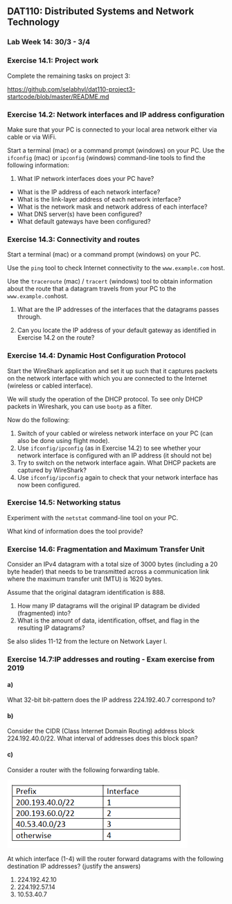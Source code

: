 ## DAT110: Distributed Systems and Network Technology

### Lab Week 14: 30/3 - 3/4

### Exercise 14.1: Project work

Complete the remaining tasks on project 3:

https://github.com/selabhvl/dat110-project3-startcode/blob/master/README.md

### Exercise 14.2: Network interfaces and IP address configuration

Make sure that your PC is connected to your local area network either via cable or via WiFi.

Start a terminal (mac) or a command prompt (windows) on your PC. Use the `ifconfig` (mac) or `ipconfig` (windows) command-line tools to find the following information:

1. What IP network interfaces does your PC have?
- What is the IP address of each network interface?
- What is the link-layer address of each network interface?
- What is the network mask and network address of each interface?
- What DNS server(s) have been configured?
- What default gateways have been configured?

### Exercise 14.3: Connectivity and routes

Start a terminal (mac) or a command prompt (windows) on your PC.

Use the `ping` tool to check Internet connectivity to the `www.example.com` host.

Use the `traceroute` (mac) / `tracert` (windows) tool to obtain information about the route that a datagram travels from your PC to the `www.example.com`host.

1. What are the IP addresses of the interfaces that the datagrams passes through.

2. Can you locate the IP address of your default gateway as identified in Exercise 14.2 on the route?

### Exercise 14.4: Dynamic Host Configuration Protocol

Start the WireShark application and set it up such that it captures packets on the network interface with which you are connected to the Internet (wireless or cabled interface).

We will study the operation of the DHCP protocol. To see only DHCP packets in Wireshark, you can use `bootp` as a filter.

Now do the following:

1. Switch of your cabled or wireless network interface on your PC (can also be done using flight mode).
2. Use `ifconfig/ipconfig` (as in Exercise 14.2) to see whether your network interface is configured with an IP address (it should not be)
3. Try to switch on the network interface again. What DHCP packets are captured by WireShark?
4. Use `ifconfig/ipconfig` again to check that your network interface has now been configured.

### Exercise 14.5: Networking status

Experiment with the `netstat` command-line tool on your PC.

What kind of information does the tool provide?

### Exercise 14.6: Fragmentation and Maximum Transfer Unit

Consider an IPv4 datagram with a total size of 3000 bytes (including a 20 byte header) that needs to be transmitted across a communication link where the maximum transfer unit (MTU) is 1620 bytes.

Assume that the original datagram identification is 888.

1. How many IP datagrams will the original IP datagram be divided (fragmented) into?
2. What is the amount of data, identification, offset, and flag in the resulting IP datagrams?

Se also slides 11-12 from the lecture on Network Layer I.

### Exercise 14.7:IP addresses and routing - Exam exercise from 2019

#### a)

What 32-bit bit-pattern does the IP address 224.192.40.7 correspond to?

#### b)

Consider the CIDR (Class Internet Domain Routing) address block 224.192.40.0/22. What interval of addresses does this block span?

#### c)

Consider a router with the following forwarding table.

![](assets/markdown-img-paste-20200325114925185.png)

At which interface (1-4) will the router forward datagrams with the following destination IP addresses? (justify the answers)

1.	224.192.42.10
2.	224.192.57.14
3.	10.53.40.7
